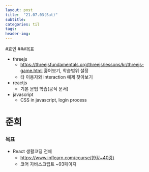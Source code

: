 ```yaml
---
layout: post
title:  "21.07.03(Sat)"
subtitle:
categories: til
tags: 
header-img: 
---
```

#효인
###목표
- threejs
   - https://threejsfundamentals.org/threejs/lessons/kr/threejs-game.html 훑어보기, 학습범위 설정
   - 타 이용자와 interaction 예제 찾아보기
- reactjs
    - 기본 문법 학습(공식 문서)
- javascript
    - CSS in javascript, login process
  
준희
=================
### 목표
- React 생활코딩 전체
  - https://www.inflearn.com/course/(9강~40강)
  - 코어 자바스크립트 ~93페이지